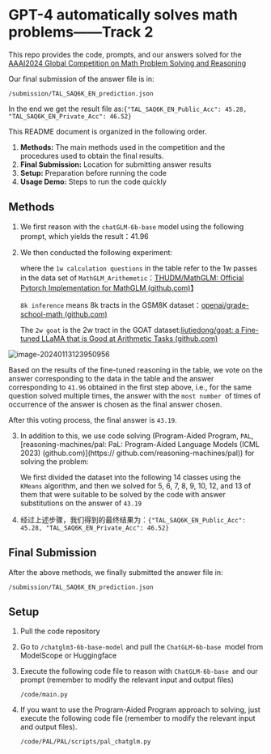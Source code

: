 # GPT-4 automatically solves math problems——Track 2

This repo provides the code, prompts, and our answers solved for the [AAAI2024 Global Competition on Math Problem Solving and Reasoning](https://ai4ed.cc/competitions/aaai2024competition)

Our final submission of the answer file is in:

```
/submission/TAL_SAQ6K_EN_prediction.json
```

In the end we get the result file as:`{"TAL_SAQ6K_EN_Public_Acc": 45.28, "TAL_SAQ6K_EN_Private_Acc": 46.52}`

This README document is organized in the following order.

1. **Methods:** The main methods used in the competition and the procedures used to obtain the final results.
2. **Final Submission:** Location for submitting answer results
3. **Setup:** Preparation before running the code
4. **Usage Demo:** Steps to run the code quickly

## Methods

1. We first reason with the `chatGLM-6b-base` model using the following prompt, which yields the result：41.96

2. We then conducted the following experiment:

   where the `1w calculation questions` in the table refer to the 1w passes in the data set of `MathGLM_Arithemetic`：[THUDM/MathGLM: Official Pytorch Implementation for MathGLM (github.com)](https://github.com/THUDM/MathGLM)】

   ``8k inference`` means 8k tracts in the GSM8K dataset：[openai/grade-school-math (github.com)](https://github.com/openai/grade-school-math)

   The `2w goat` is the 2w tract in the GOAT dataset:[liutiedong/goat: a Fine-tuned LLaMA that is Good at Arithmetic Tasks (github.com)](https://github.com/liutiedong/goat)

  ![image-20240113123950956](https://github.com/hot-zhy/MathProblemSolvingFinetuning/assets/100272100/0fbaea4b-b5c7-4196-a6d3-c474296b48e8)


   Based on the results of the fine-tuned reasoning in the table, we vote on the answer corresponding to the data in the table and the answer corresponding to `41.96` obtained in the first step above, i.e., for the same question solved multiple times, the answer with the `most number `of times of occurrence of the answer is chosen as the final answer chosen.

   After this voting process, the final answer is `43.19`.

3. In addition to this, we use code solving (Program-Aided Program, `PAL`, [reasoning-machines/pal: PaL: Program-Aided Language Models (ICML 2023) (github.com)](https:// github.com/reasoning-machines/pal)) for solving the problem:

   We first divided the dataset into the following 14 classes using the `KMeans` algorithm, and then we solved for 5, 6, 7, 8, 9, 10, 12, and 13 of them that were suitable to be solved by the code with answer substitutions on the answer of `43.19`

4. 经过上述步骤，我们得到的最终结果为：`{"TAL_SAQ6K_EN_Public_Acc": 45.28, "TAL_SAQ6K_EN_Private_Acc": 46.52}`

## Final Submission

After the above methods, we finally submitted the answer file in:

```
/submission/TAL_SAQ6K_EN_prediction.json
```

## Setup

1. Pull the code repository

2. Go to `/chatglm3-6b-base-model` and pull the `ChatGLM-6b-base `model from ModelScope or Huggingface

3. Execute the following code file to reason with `ChatGLM-6b-base `and our prompt (remember to modify the relevant input and output files)

   ```
   /code/main.py
   ```

4. If you want to use the Program-Aided Program approach to solving, just execute the following code file (remember to modify the relevant input and output files).

   ```
   /code/PAL/PAL/scripts/pal_chatglm.py
   ```
